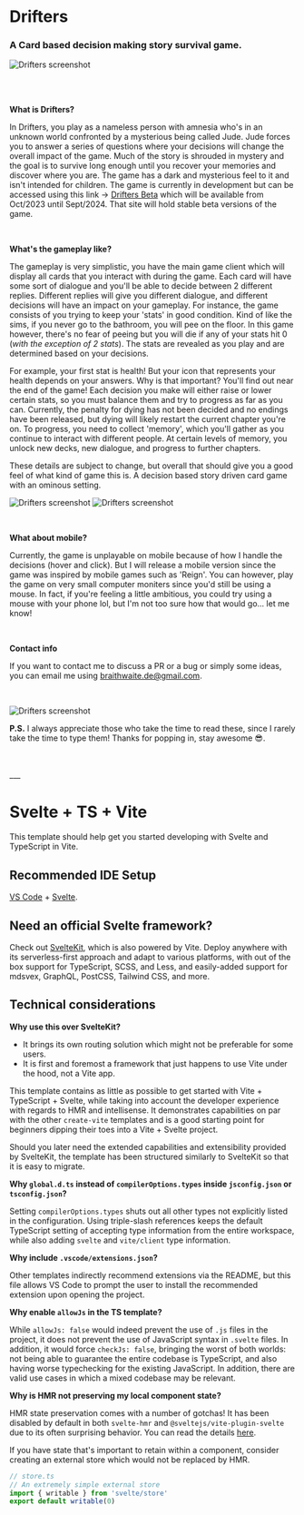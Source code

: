 # Drifters
### A Card based decision making story survival game.

![Drifters screenshot](src/assets/drifters_1.png)

<br>
<br>

**What is Drifters?**

In Drifters, you play as a nameless person with amnesia who's in an unknown world confronted by a mysterious being called Jude. Jude forces you to answer a series of questions where your decisions will change the overall impact of the game. Much of the story is shrouded in mystery and the goal is to survive long enough until you recover your memories and discover where you are. The game has a dark and mysterious feel to it and isn't intended for children. The game is currently in development but can be accessed using this link -> [Drifters Beta](http://drifters.website) which will be available from Oct/2023 until Sept/2024. That site will hold stable beta versions of the game.

<br>

**What's the gameplay like?**

The gameplay is very simplistic, you have the main game client which will display all cards that you interact with during the game. Each card will have some sort of dialogue and you'll be able to decide between 2 different replies. Different replies will give you different dialogue, and different decisions will have an impact on your gameplay. For instance, the game consists of you trying to keep your 'stats' in good condition. Kind of like the sims, if you never go to the bathroom, you will pee on the floor. In this game however, there's no fear of peeing but you will die if any of your stats hit 0 (_with the exception of 2 stats_). The stats are revealed as you play and are determined based on your decisions.

For example, your first stat is health! But your icon that represents your health depends on your answers. Why is that important? You'll find out near the end of the game! Each decision you make will either raise or lower certain stats, so you must balance them and try to progress as far as you can. Currently, the penalty for dying has not been decided and no endings have been released, but dying will likely restart the current chapter you're on. To progress, you need to collect 'memory', which you'll gather as you continue to interact with different people. At certain levels of memory, you unlock new decks, new dialogue, and progress to further chapters.

These details are subject to change, but overall that should give you a good feel of what kind of game this is. A decision based story driven card game with an ominous setting.

![Drifters screenshot](./src/assets/drifters_3.png)
![Drifters screenshot](./src/assets/drifters_4.png)

<br>

**What about mobile?**

Currently, the game is unplayable on mobile because of how I handle the decisions (hover and click). But I will release a mobile version since the game was inspired by mobile games such as 'Reign'. You can however, play the game on very small computer moniters since you'd still be using a mouse. In fact, if you're feeling a little ambitious, you could try using a mouse with your phone lol, but I'm not too sure how that would go... let me know!

<br>

**Contact info**

If you want to contact me to discuss a PR or a bug or simply some ideas, you can email me using braithwaite.de@gmail.com.

<br>

![Drifters screenshot](./src/assets/drifters_2.png)

**P.S.** I always appreciate those who take the time to read these, since I rarely take the time to type them! Thanks for popping in, stay awesome 😎.

<br>
<br>
___

# Svelte + TS + Vite

This template should help get you started developing with Svelte and TypeScript in Vite.

## Recommended IDE Setup

[VS Code](https://code.visualstudio.com/) + [Svelte](https://marketplace.visualstudio.com/items?itemName=svelte.svelte-vscode).

## Need an official Svelte framework?

Check out [SvelteKit](https://github.com/sveltejs/kit#readme), which is also powered by Vite. Deploy anywhere with its serverless-first approach and adapt to various platforms, with out of the box support for TypeScript, SCSS, and Less, and easily-added support for mdsvex, GraphQL, PostCSS, Tailwind CSS, and more.

## Technical considerations

**Why use this over SvelteKit?**

- It brings its own routing solution which might not be preferable for some users.
- It is first and foremost a framework that just happens to use Vite under the hood, not a Vite app.

This template contains as little as possible to get started with Vite + TypeScript + Svelte, while taking into account the developer experience with regards to HMR and intellisense. It demonstrates capabilities on par with the other `create-vite` templates and is a good starting point for beginners dipping their toes into a Vite + Svelte project.

Should you later need the extended capabilities and extensibility provided by SvelteKit, the template has been structured similarly to SvelteKit so that it is easy to migrate.

**Why `global.d.ts` instead of `compilerOptions.types` inside `jsconfig.json` or `tsconfig.json`?**

Setting `compilerOptions.types` shuts out all other types not explicitly listed in the configuration. Using triple-slash references keeps the default TypeScript setting of accepting type information from the entire workspace, while also adding `svelte` and `vite/client` type information.

**Why include `.vscode/extensions.json`?**

Other templates indirectly recommend extensions via the README, but this file allows VS Code to prompt the user to install the recommended extension upon opening the project.

**Why enable `allowJs` in the TS template?**

While `allowJs: false` would indeed prevent the use of `.js` files in the project, it does not prevent the use of JavaScript syntax in `.svelte` files. In addition, it would force `checkJs: false`, bringing the worst of both worlds: not being able to guarantee the entire codebase is TypeScript, and also having worse typechecking for the existing JavaScript. In addition, there are valid use cases in which a mixed codebase may be relevant.

**Why is HMR not preserving my local component state?**

HMR state preservation comes with a number of gotchas! It has been disabled by default in both `svelte-hmr` and `@sveltejs/vite-plugin-svelte` due to its often surprising behavior. You can read the details [here](https://github.com/rixo/svelte-hmr#svelte-hmr).

If you have state that's important to retain within a component, consider creating an external store which would not be replaced by HMR.

```ts
// store.ts
// An extremely simple external store
import { writable } from 'svelte/store'
export default writable(0)
```

